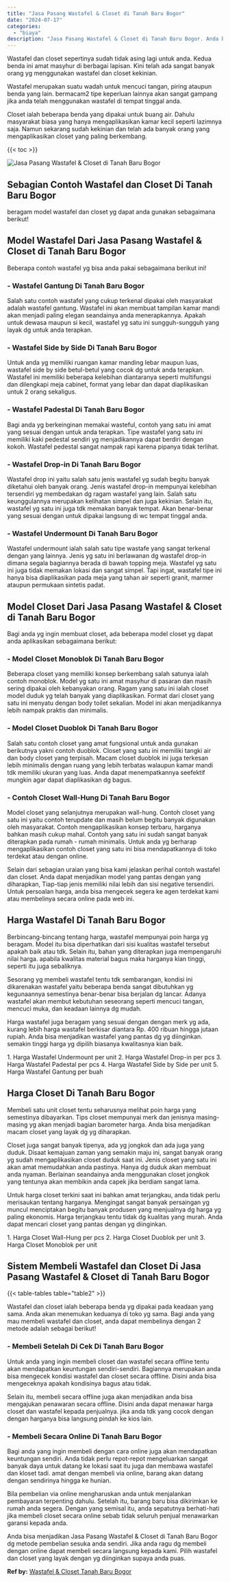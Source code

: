 ```yaml
---
title: "Jasa Pasang Wastafel & Closet di Tanah Baru Bogor"
date: "2024-07-17"
categories: 
  - "biaya"
description: "Jasa Pasang Wastafel & Closet di Tanah Baru Bogor. Anda bisa menjadikan Jasa Pasang Wastafel & Closet di Tanah Baru Bogor dg metode pembelian sesuka anda sen..."
---
```


Wastafel dan closet sepertinya sudah tidak asing lagi untuk anda. Kedua benda ini amat masyhur di berbagai lapisan. Kini telah ada sangat banyak orang yg menggunakan wastafel dan closet kekinian.

Wastafel merupakan suatu wadah untuk mencuci tangan, piring ataupun benda yang lain. bermacam2 tipe keperluan lainnya akan sangat gampang jika anda telah menggunakan wastafel di tempat tinggal anda.

Closet ialah beberapa benda yang dipakai untuk buang air. Dahulu masyarakat biasa yang hanya mengaplikasikan kamar kecil seperti lazimnya saja. Namun sekarang sudah kekinian dan telah ada banyak orang yang mengaplikasikan closet yang paling berkembang.

{{< toc >}}

![Jasa Pasang Wastafel & Closet di Tanah Baru Bogor](/images/wastafel-closet-murah54.png)

## Sebagian Contoh Wastafel dan Closet Di Tanah Baru Bogor

beragam model wastafel dan closet yg dapat anda gunakan sebagaimana berikut!

## Model Wastafel Dari Jasa Pasang Wastafel & Closet di Tanah Baru Bogor

Beberapa contoh wastafel yg bisa anda pakai sebagaimana berikut ini!

### \- Wastafel Gantung Di Tanah Baru Bogor

Salah satu contoh wastafel yang cukup terkenal dipakai oleh masyarakat adalah wastafel gantung. Wastafel ini akan membuat tampilan kamar mandi akan menjadi paling elegan seandainya anda menerapkannya. Apakah untuk dewasa maupun si kecil, wastafel yg satu ini sungguh-sungguh yang layak dg untuk anda terapkan.

### \- Wastafel Side by Side Di Tanah Baru Bogor

Untuk anda yg memiliki ruangan kamar manding lebar maupun luas, wastafel side by side betul-betul yang cocok dg untuk anda terapkan. Wastafel ini memiliki beberapa kelebihan diantaranya seperti multifungsi dan dilengkapi meja cabinet, format yang lebar dan dapat diaplikasikan untuk 2 orang sekaligus.

### \- Wastafel Padestal Di Tanah Baru Bogor

Bagi anda yg berkeinginan memakai wasteful, contoh yang satu ini amat yang sesuai dengan untuk anda terapkan. Tipe wastafel yang satu ini memiliki kaki pedestal sendiri yg menjadikannya dapat berdiri dengan kokoh. Wastafel pedestal sangat nampak rapi karena pipanya tidak terlihat.

### \- Wastafel Drop-in Di Tanah Baru Bogor

Wastafel drop ini yaitu salah satu jenis wastafel yg sudah begitu banyak diketahui oleh banyak orang. Jenis wastafel drop-in mempunyai kelebihan tersendiri yg membedakan dg ragam wastafel yang lain. Salah satu keunggulannya merupakan kelihatan simpel dan juga kekinian. Selain itu, wastafel yg satu ini juga tdk memakan banyak tempat. Akan benar-benar yang sesuai dengan untuk dipakai langsung di wc tempat tinggal anda.

### \- Wastafel Undermount Di Tanah Baru Bogor

Wastafel undermount ialah salah satu tipe wastafe yang sangat terkenal dengan yang lainnya. Jenis yg satu ini berlawanan dg wastafel drop-in dimana segala bagiannya berada di bawah topping meja. Wastafel yg satu ini juga tidak memakan lokasi dan sangat simpel. Tapi ingat, wastafel tipe ini hanya bisa diaplikasikan pada meja yang tahan air seperti granit, marmer ataupun permukaan sintetis padat.

## Model Closet Dari Jasa Pasang Wastafel & Closet di Tanah Baru Bogor

Bagi anda yg ingin membuat closet, ada beberapa model closet yg dapat anda aplikasikan sebagaimana berikut:

### \- Model Closet Monoblok Di Tanah Baru Bogor

Beberapa closet yang memiliki konsep berkembang salah satunya ialah contoh monoblok. Model yg satu ini amat masyhur di pasaran dan masih sering dipakai oleh kebanyakan orang. Ragam yang satu ini ialah closet model duduk yg telah banyak yang diaplikasikan. Format dari closet yang satu ini menyatu dengan body toilet sekalian. Model ini akan menjadikannya lebih nampak praktis dan minimalis.

### \- Model Closet Duoblok Di Tanah Baru Bogor

Salah satu contoh closet yang amat fungsional untuk anda gunakan berikutnya yakni contoh duoblok. Closet yang satu ini memiliki tangki air dan body closet yang terpisah. Macam closet duoblok ini juga terkesan lebih minimalis dengan ruang yang lebih terbatas walaupun kamar mandi tdk memiliki ukuran yang luas. Anda dapat menempatkannya seefektif mungkin agar dapat diaplikasikan dg bagus.

### \- Contoh Closet Wall-Hung Di Tanah Baru Bogor

Model closet yang selanjutnya merupakan wall-hung. Contoh closet yang satu ini yaitu contoh terupdate dan masih belum begitu banyak digunakan oleh masyarakat. Contoh mengaplikasikan konsep terbaru, harganya bahkan masih cukup mahal. Contoh yang satu ini sudah sangat banyak diterapkan pada rumah - rumah minimalis. Untuk anda yg berharap mengaplikasikan contoh closet yang satu ini bisa mendapatkannya di toko terdekat atau dengan online.

Selain dari sebagian uraian yang bisa kami jelaskan perihal contoh wastafel dan closet. Anda dapat menjadikan model yang pantas dengan yang diharapkan, Tiap-tiap jenis memiliki nilai lebih dan sisi negative tersendiri. Untuk persoalan harga, anda bisa mengecek segera ke agen terdekat kami atau membelinya secara online pada web ini.

## Harga Wastafel Di Tanah Baru Bogor

Berbincang-bincang tentang harga, wastafel mempunyai poin harga yg beragam. Model itu bisa diperhatikan dari sisi kualitas wastafel tersebut apakah baik atau tdk. Selain itu, bahan yang diterapkan juga mempengaruhi nilai harga. apabila kwalitas material bagus maka harganya kian tinggi, seperti itu juga sebaliknya.

Sesorang yg membeli wastafel tentu tdk sembarangan, kondisi ini dikarenakan wastafel yaitu beberapa benda sangat dibutuhkan yg kegunaannya semestinya benar-benar bisa berjalan dg lancar. Adanya wastafel akan membut kebutuhan seseorang seperti mencuci tangan, mencuci muka, dan keadaan lainnya dg mudah.

Harga wastafel juga beragam yang sesuai dengan dengan merk yg ada, kurang lebih harga wastafel berkisar diantara Rp. 400 ribuan hingga jutaan rupiah. Anda bisa menjadikan wastafel yang pantas dg yg diinginkan. semakin tinggi harga yg dipilih biasanya kwalitasnya kian baik.

1\. Harga Wastafel Undermount per unit 2. Harga Wastafel Drop-in per pcs 3. Harga Wastafel Padestal per pcs 4. Harga Wastafel Side by Side per unit 5. Harga Wastafel Gantung per buah

## Harga Closet Di Tanah Baru Bogor

Membeli satu unit closet tentu seharusnya melihat poin harga yang semestinya dibayarkan. Tips closet mempunyai merk dan jenisnya masing-masing yg akan menjadi bagian barometer harga. Anda bisa menjadikan macam closet yang layak dg yg diharapkan.

Closet juga sangat banyak tipenya, ada yg jongkok dan ada juga yang duduk. Disaat kemajuan zaman yang semakin maju ini, sangat banyak orang yg sudah mengaplikasikan closet duduk saat ini. Jenis closet yang satu ini akan amat memudahkan anda pastinya. Hanya dg duduk akan membuat anda nyaman. Berlainan seandainya anda menggunakan closet jongkok yang tentunya akan membikin anda capek jika berdiam sangat lama.

Untuk harga closet terkini saat ini bahkan amat terjangkau, anda tidak perlu merisaukan tentang harganya. Mengingat sangat banyak persaingan yg muncul menciptakan begitu banyak produsen yang menjualnya dg harga yg paling ekonomis. Harga terjangkau tentu tidak dg kualitas yang murah. Anda dapat mencari closet yang pantas dengan yg diinginkan.

1\. Harga Closet Wall-Hung per pcs 2. Harga Closet Duoblok per unit 3. Harga Closet Monoblok per unit

## Sistem Membeli Wastafel dan Closet Di Jasa Pasang Wastafel & Closet di Tanah Baru Bogor

{{< table-tables table="table2" >}}

Wastafel dan closet ialah beberapa benda yg dipakai pada keadaan yang sama. Anda akan menemukan keduanya di toko yg sama. Bagi anda yang mau membeli wastafel dan closet, anda dapat membelinya dengan 2 metode adalah sebagai berikut!

### \- Membeli Setelah Di Cek Di Tanah Baru Bogor

Untuk anda yang ingin membeli closet dan wastafel secara offline tentu akan mendapatkan keuntungan sendiri-sendiri. Bagiannya merupakan anda bisa mengecek kondisi wastafel dan closet secara offline. Disini anda bisa mengeceknya apakah kondisinya bagus atau tidak.

Selain itu, membeli secara offline juga akan menjadikan anda bisa mengajukan penawaran secara offline. Disini anda dapat menawar harga closet dan wastafel kepada penjualnya. jika anda tdk yang cocok dengan dengan harganya bisa langsung pindah ke kios lain.

### \- Membeli Secara Online Di Tanah Baru Bogor

Bagi anda yang ingin membeli dengan cara online juga akan mendapatkan keuntungan sendiri. Anda tidak perlu repot-repot mengeluarkan sangat banyak daya untuk datang ke lokasi saat itu juga dan membawa wastafel dan kloset tadi. amat dengan membeli via online, barang akan datang dengan sendirinya hingga ke hunian.

Bila pembelian via online mengharuskan anda untuk menjalankan pembayaran terpenting dahulu. Setelah itu, barang baru bisa dikirimkan ke rumah anda segera. Dengan yang semisal itu, anda sepatutnya berhati-hati jika membeli closet secara online sebab tidak seluruh penjual menawarkan garansi kepada anda.

Anda bisa menjadikan Jasa Pasang Wastafel & Closet di Tanah Baru Bogor dg metode pembelian sesuka anda sendiri. Jika anda ragu dg membeli dengan online dapat membeli secara langsung kepada kami. Pilih wastafel dan closet yang layak dengan yg diinginkan supaya anda puas.

**Ref by:** [Wastafel & Closet Tanah Baru Bogor](https://id.wikipedia.org/wiki/Wastafel)
